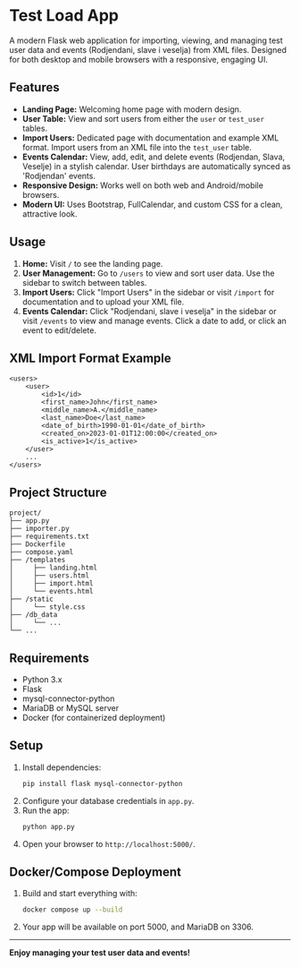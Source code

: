 # Test Load App

A modern Flask web application for importing, viewing, and managing test user data and events (Rodjendani, slave i veselja) from XML files. Designed for both desktop and mobile browsers with a responsive, engaging UI.

## Features
- **Landing Page:** Welcoming home page with modern design.
- **User Table:** View and sort users from either the `user` or `test_user` tables.
- **Import Users:** Dedicated page with documentation and example XML format. Import users from an XML file into the `test_user` table.
- **Events Calendar:** View, add, edit, and delete events (Rodjendan, Slava, Veselje) in a stylish calendar. User birthdays are automatically synced as 'Rodjendan' events.
- **Responsive Design:** Works well on both web and Android/mobile browsers.
- **Modern UI:** Uses Bootstrap, FullCalendar, and custom CSS for a clean, attractive look.

## Usage
1. **Home:** Visit `/` to see the landing page.
2. **User Management:** Go to `/users` to view and sort user data. Use the sidebar to switch between tables.
3. **Import Users:** Click "Import Users" in the sidebar or visit `/import` for documentation and to upload your XML file.
4. **Events Calendar:** Click "Rodjendani, slave i veselja" in the sidebar or visit `/events` to view and manage events. Click a date to add, or click an event to edit/delete.

## XML Import Format Example
```
<users>
    <user>
        <id>1</id>
        <first_name>John</first_name>
        <middle_name>A.</middle_name>
        <last_name>Doe</last_name>
        <date_of_birth>1990-01-01</date_of_birth>
        <created_on>2023-01-01T12:00:00</created_on>
        <is_active>1</is_active>
    </user>
    ...
</users>
```

## Project Structure
```
project/
├── app.py
├── importer.py
├── requirements.txt
├── Dockerfile
├── compose.yaml
├── /templates
│     ├── landing.html
│     ├── users.html
│     ├── import.html
│     └── events.html
├── /static
│     └── style.css
├── /db_data
│     └── ...
└── ...
```

## Requirements
- Python 3.x
- Flask
- mysql-connector-python
- MariaDB or MySQL server
- Docker (for containerized deployment)

## Setup
1. Install dependencies:
   ```sh
   pip install flask mysql-connector-python
   ```
2. Configure your database credentials in `app.py`.
3. Run the app:
   ```sh
   python app.py
   ```
4. Open your browser to `http://localhost:5000/`.

## Docker/Compose Deployment
1. Build and start everything with:
   ```sh
   docker compose up --build
   ```
2. Your app will be available on port 5000, and MariaDB on 3306.

---

**Enjoy managing your test user data and events!**
